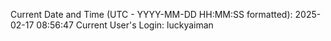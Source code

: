 Current Date and Time (UTC - YYYY-MM-DD HH:MM:SS formatted): 2025-02-17 08:56:47
Current User's Login: luckyaiman
